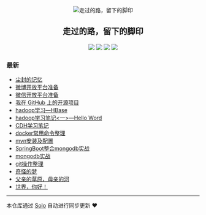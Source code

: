 <p align="center"><img alt="走过的路，留下的脚印" src="https://s2.ax1x.com/2019/07/02/ZJZy5D.md.jpg"></p><h2 align="center">
走过的路，留下的脚印
</h2>

<h4 align="center"></h4>
<p align="center"><a title="走过的路，留下的脚印" target="_blank" href="https://github.com/PinelliaCool/solo-blog"><img src="https://img.shields.io/github/last-commit/PinelliaCool/solo-blog.svg?style=flat-square&color=FF9900"></a>
<a title="GitHub repo size in bytes" target="_blank" href="https://github.com/PinelliaCool/solo-blog"><img src="https://img.shields.io/github/repo-size/PinelliaCool/solo-blog.svg?style=flat-square"></a>
<a title="Solo Version" target="_blank" href="https://github.com/b3log/solo/releases"><img src="https://img.shields.io/badge/solo-3.6.4-f1e05a.svg?style=flat-square&color=blueviolet"></a>
<a title="Hits" target="_blank" href="https://github.com/b3log/hits"><img src="https://hits.b3log.org/PinelliaCool/solo-blog.svg"></a></p>

### 最新

* [尘封的记忆](http://blog.zfei.com.cn/articles/2019/11/19/1574127904094.html)
* [微博开放平台准备](http://blog.zfei.com.cn/articles/2019/11/05/1572968288582.html)
* [微信开放平台准备](http://blog.zfei.com.cn/articles/2019/11/05/1572965690033.html)
* [我在 GitHub 上的开源项目](http://blog.zfei.com.cn/my-github-repos)
* [hadoop学习—HBase](http://blog.zfei.com.cn/articles/2019/08/27/1566891876969.html)
* [hadoop学习笔记<一>—Hello Word](http://blog.zfei.com.cn/articles/2019/08/27/1566891623506.html)
* [CDH学习笔记](http://blog.zfei.com.cn/articles/2019/08/23/1566543916515.html)
* [docker常用命令整理](http://blog.zfei.com.cn/articles/2019/08/01/1564627639954.html)
* [mvn安装及配置](http://blog.zfei.com.cn/articles/2019/07/30/1564481835296.html)
* [SpringBoot整合mongodb实战](http://blog.zfei.com.cn/articles/2019/07/24/1563950000373.html)
* [mongodb实战](http://blog.zfei.com.cn/articles/2019/07/23/1563871149149.html)
* [git操作整理](http://blog.zfei.com.cn/articles/2019/07/12/1562923758794.html)
* [奇怪的梦](http://blog.zfei.com.cn/articles/2019/07/12/1562916562088.html)
* [父亲的草原，母亲的河](http://blog.zfei.com.cn/articles/2019/07/02/1562053966455.html)
* [世界，你好！](http://blog.zfei.com.cn/hello-solo)



---

本仓库通过 [Solo](https://github.com/b3log/solo) 自动进行同步更新 ❤️ 
